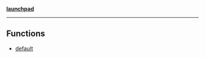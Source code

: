 [**launchpad**](index.md)

***

## Functions

- [default](app.create-pitch.page.Function.default.md)
